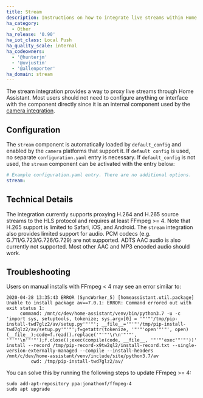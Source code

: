 ```yaml
---
title: Stream
description: Instructions on how to integrate live streams within Home Assistant.
ha_category:
  - Other
ha_release: '0.90'
ha_iot_class: Local Push
ha_quality_scale: internal
ha_codeowners:
  - '@hunterjm'
  - '@uvjustin'
  - '@allenporter'
ha_domain: stream
---
```


The stream integration provides a way to proxy live streams through Home Assistant. Most users should not need to configure anything or interface with the component directly since it is an internal component used by the [camera integration](/integrations/camera).

## Configuration

The `stream` component is automatically loaded by `default_config` and enabled by the `camera` platforms that support it. If `default config` is used, no separate `configuration.yaml` entry is necessary. If `default_config` is not used, the `stream` component can be activated with the entry below:

```yaml
# Example configuration.yaml entry. There are no additional options.
stream:
```

## Technical Details

The integration currently supports proxying H.264 and H.265 source streams to the HLS protocol and requires at least FFmpeg >= 4. Note that H.265 support is limited to Safari, iOS, and Android. The `stream` integration also provides limited support for audio. PCM codecs (e.g. G.711/G.723/G.726/G.729) are not supported. ADTS AAC audio is also currently not supported. Most other AAC and MP3 encoded audio should work.

## Troubleshooting

Users on manual installs with FFmpeg < 4 may see an error similar to:

```text
2020-04-28 13:35:43 ERROR (SyncWorker_5) [homeassistant.util.package] Unable to install package av==7.0.1: ERROR: Command errored out with exit status 1:
     command: /mnt/c/dev/home-assistant/venv/bin/python3.7 -u -c 'import sys, setuptools, tokenize; sys.argv[0] = '"'"'/tmp/pip-install-twd7glz2/av/setup.py'"'"'; __file__='"'"'/tmp/pip-install-twd7glz2/av/setup.py'"'"';f=getattr(tokenize, '"'"'open'"'"', open)(__file__);code=f.read().replace('"'"'\r\n'"'"', '"'"'\n'"'"');f.close();exec(compile(code, __file__, '"'"'exec'"'"'))' install --record /tmp/pip-record-x9tw2ql2/install-record.txt --single-version-externally-managed --compile --install-headers /mnt/c/dev/home-assistant/venv/include/site/python3.7/av
         cwd: /tmp/pip-install-twd7glz2/av/
```

You can solve this by running the following steps to update FFmpeg >= 4:

```text
sudo add-apt-repository ppa:jonathonf/ffmpeg-4
sudo apt upgrade
```
